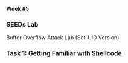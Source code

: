 **Week #5** 

### **SEEDs Lab**
Buffer Overflow Attack Lab (Set-UID Version)

### **Task 1: Getting Familiar with Shellcode** 

